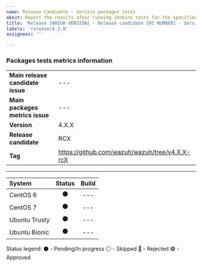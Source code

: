 ```yaml
---
name: Release Candidate - Service packages tests 
about: Report the results after running Jenkins tests for the specified release.
title: 'Release [WAZUH VERSION] - Release candidate [RC NUMBER] - Service'
labels: 'release/4.3.0'
assignees: ''

---
```


### Packages tests metrics information
|||
| --- | --- |
| **Main release candidate issue** | --- |
| **Main packages metrics issue** | --- |
| **Version** | 4.X.X |
| **Release candidate** | RCX |
| **Tag** | https://github.com/wazuh/wazuh/tree/v4.X.X-rcX |

---

| System | Status | Build |
| :-- | :--: |  :--: |
| CentOS 6 | ⚫ | --- |
| CentOS 7 | ⚫ | --- |
| Ubuntu Trusty | ⚫ | --- |
| Ubuntu Bionic | ⚫ | --- |


Status legend:
⚫ - Pending/In progress
⚪ - Skipped
🔴 - Rejected
🟢 - Approved
